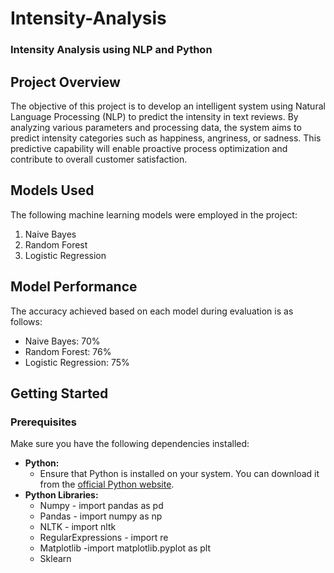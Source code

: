 # Intensity-Analysis

### Intensity Analysis using NLP and Python

## Project Overview

The objective of this project is to develop an intelligent system using Natural Language Processing (NLP) to predict the intensity in text reviews. By analyzing various parameters and processing data, the system aims to predict intensity categories such as happiness, angriness, or sadness. This predictive capability will enable proactive process optimization and contribute to overall customer satisfaction.

## Models Used

The following machine learning models were employed in the project:

1. Naive Bayes
2. Random Forest
3. Logistic Regression

## Model Performance

The accuracy achieved based on each model during evaluation is as follows:

- Naive Bayes: 70%
- Random Forest: 76%
- Logistic Regression: 75%

## Getting Started

### Prerequisites

Make sure you have the following dependencies installed:

- **Python:**
   - Ensure that Python is installed on your system. You can download it from the [official Python website](https://www.python.org/downloads/).
- **Python Libraries:**
  - Numpy    - import pandas as pd
  - Pandas   - import numpy as np
  - NLTK     - import nltk
  - RegularExpressions   - import re
  - Matplotlib   -import matplotlib.pyplot as plt
  - Sklearn   

   

     

